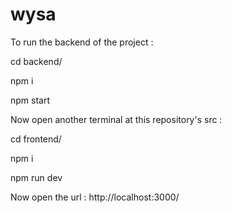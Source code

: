 # wysa

To run the backend of the project : 

cd backend/

npm i

npm start



Now open another terminal at this repository's src :


cd frontend/

npm i

npm run dev



Now open the url :
http://localhost:3000/

